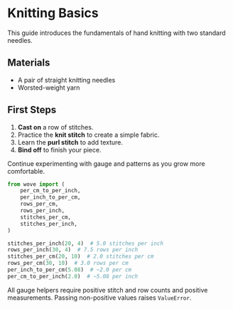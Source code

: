 # Knitting Basics

This guide introduces the fundamentals of hand knitting with two standard needles.

## Materials
- A pair of straight knitting needles
- Worsted-weight yarn

## First Steps
1. **Cast on** a row of stitches.
2. Practice the **knit stitch** to create a simple fabric.
3. Learn the **purl stitch** to add texture.
4. **Bind off** to finish your piece.

Continue experimenting with gauge and patterns as you grow more comfortable.

```python
from wove import (
    per_cm_to_per_inch,
    per_inch_to_per_cm,
    rows_per_cm,
    rows_per_inch,
    stitches_per_cm,
    stitches_per_inch,
)

stitches_per_inch(20, 4)  # 5.0 stitches per inch
rows_per_inch(30, 4)  # 7.5 rows per inch
stitches_per_cm(20, 10)  # 2.0 stitches per cm
rows_per_cm(30, 10)  # 3.0 rows per cm
per_inch_to_per_cm(5.08)  # ~2.0 per cm
per_cm_to_per_inch(2.0)  # ~5.08 per inch
```

All gauge helpers require positive stitch and row counts and positive measurements.
Passing non-positive values raises ``ValueError``.
